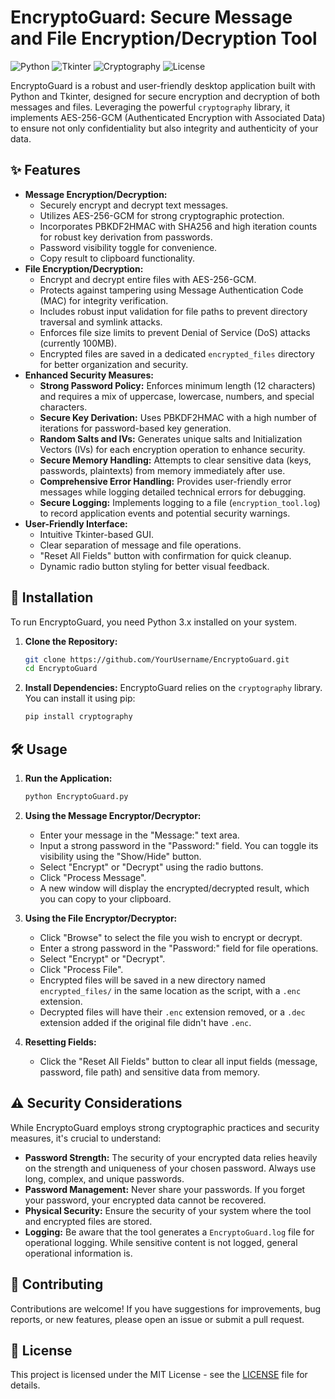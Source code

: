# EncryptoGuard: Secure Message and File Encryption/Decryption Tool

![Python](https://img.shields.io/badge/Python-3.x-blue.svg)
![Tkinter](https://img.shields.io/badge/GUI-Tkinter-green.svg)
![Cryptography](https://img.shields.io/badge/Security-Cryptography-red.svg)
![License](https://img.shields.io/badge/License-MIT-yellow.svg)

EncryptoGuard is a robust and user-friendly desktop application built with Python and Tkinter, designed for secure encryption and decryption of both messages and files. Leveraging the powerful `cryptography` library, it implements AES-256-GCM (Authenticated Encryption with Associated Data) to ensure not only confidentiality but also integrity and authenticity of your data.

## ✨ Features

- **Message Encryption/Decryption:**
    - Securely encrypt and decrypt text messages.
    - Utilizes AES-256-GCM for strong cryptographic protection.
    - Incorporates PBKDF2HMAC with SHA256 and high iteration counts for robust key derivation from passwords.
    - Password visibility toggle for convenience.
    - Copy result to clipboard functionality.
- **File Encryption/Decryption:**
    - Encrypt and decrypt entire files with AES-256-GCM.
    - Protects against tampering using Message Authentication Code (MAC) for integrity verification.
    - Includes robust input validation for file paths to prevent directory traversal and symlink attacks.
    - Enforces file size limits to prevent Denial of Service (DoS) attacks (currently 100MB).
    - Encrypted files are saved in a dedicated `encrypted_files` directory for better organization and security.
- **Enhanced Security Measures:**
    - **Strong Password Policy:** Enforces minimum length (12 characters) and requires a mix of uppercase, lowercase, numbers, and special characters.
    - **Secure Key Derivation:** Uses PBKDF2HMAC with a high number of iterations for password-based key generation.
    - **Random Salts and IVs:** Generates unique salts and Initialization Vectors (IVs) for each encryption operation to enhance security.
    - **Secure Memory Handling:** Attempts to clear sensitive data (keys, passwords, plaintexts) from memory immediately after use.
    - **Comprehensive Error Handling:** Provides user-friendly error messages while logging detailed technical errors for debugging.
    - **Secure Logging:** Implements logging to a file (`encryption_tool.log`) to record application events and potential security warnings.
- **User-Friendly Interface:**
    - Intuitive Tkinter-based GUI.
    - Clear separation of message and file operations.
    - "Reset All Fields" button with confirmation for quick cleanup.
    - Dynamic radio button styling for better visual feedback.

## 🚀 Installation

To run EncryptoGuard, you need Python 3.x installed on your system.

1.  **Clone the Repository:**
    ```bash
    git clone https://github.com/YourUsername/EncryptoGuard.git
    cd EncryptoGuard
    ```

2.  **Install Dependencies:**
    EncryptoGuard relies on the `cryptography` library. You can install it using pip:
    ```bash
    pip install cryptography
    ```

## 🛠️ Usage

1.  **Run the Application:**
    ```bash
    python EncryptoGuard.py
    ```

2.  **Using the Message Encryptor/Decryptor:**
    * Enter your message in the "Message:" text area.
    * Input a strong password in the "Password:" field. You can toggle its visibility using the "Show/Hide" button.
    * Select "Encrypt" or "Decrypt" using the radio buttons.
    * Click "Process Message".
    * A new window will display the encrypted/decrypted result, which you can copy to your clipboard.

3.  **Using the File Encryptor/Decryptor:**
    * Click "Browse" to select the file you wish to encrypt or decrypt.
    * Enter a strong password in the "Password:" field for file operations.
    * Select "Encrypt" or "Decrypt".
    * Click "Process File".
    * Encrypted files will be saved in a new directory named `encrypted_files/` in the same location as the script, with a `.enc` extension.
    * Decrypted files will have their `.enc` extension removed, or a `.dec` extension added if the original file didn't have `.enc`.

4.  **Resetting Fields:**
    * Click the "Reset All Fields" button to clear all input fields (message, password, file path) and sensitive data from memory.

## ⚠️ Security Considerations

While EncryptoGuard employs strong cryptographic practices and security measures, it's crucial to understand:

* **Password Strength:** The security of your encrypted data relies heavily on the strength and uniqueness of your chosen password. Always use long, complex, and unique passwords.
* **Password Management:** Never share your passwords. If you forget your password, your encrypted data cannot be recovered.
* **Physical Security:** Ensure the security of your system where the tool and encrypted files are stored.
* **Logging:** Be aware that the tool generates a `EncryptoGuard.log` file for operational logging. While sensitive content is not logged, general operational information is.

## 🤝 Contributing

Contributions are welcome! If you have suggestions for improvements, bug reports, or new features, please open an issue or submit a pull request.

## 📄 License

This project is licensed under the MIT License - see the [LICENSE](LICENSE) file for details.
